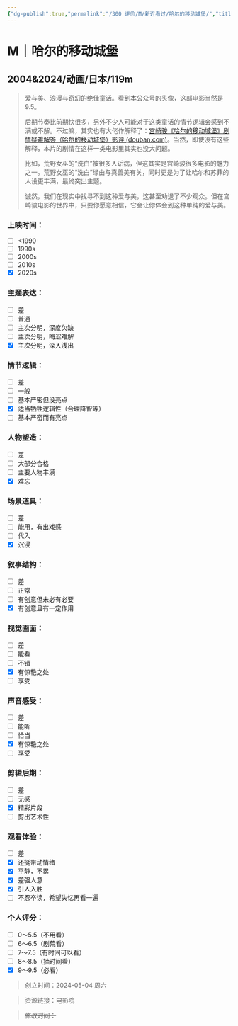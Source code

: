 ```yaml
---
{"dg-publish":true,"permalink":"/300 评价/M/新近看过/哈尔的移动城堡/","title":"哈尔的移动城堡","tags":["M","动画","爱情","奇幻","冒险","治愈"],"created":"2024-05-04T16:25:18.001+08:00","updated":"2024-05-04T16:47:53.315+08:00"}
---
```


# M｜哈尔的移动城堡
## 2004&2024/动画/日本/119m
>爱与美、浪漫与奇幻的绝佳童话。看到本公众号的头像，这部电影当然是9.5。
>
>后期节奏比前期快很多，另外不少人可能对于这类童话的情节逻辑会感到不满或不解。不过嘛，其实也有大佬作解释了：[宫崎骏《哈尔的移动城堡》剧情疑难解答（哈尔的移动城堡）影评 (douban.com)](https://movie.douban.com/review/1459623/)。当然，即使没有这些解释，本片的剧情在这样一类电影里其实也没大问题。
>
>比如，荒野女巫的“洗白”被很多人诟病，但这其实是宫崎骏很多电影的魅力之一。荒野女巫的“洗白”缘由与真善美有关，同时更是为了让哈尔和苏菲的人设更丰满，最终突出主题。
>
>诚然，我们在现实中找寻不到这种爱与美，这甚至劝退了不少观众。但在宫崎骏电影的世界中，只要你愿意相信，它会让你体会到这种单纯的爱与美。
### 上映时间：
- [ ] <1990
- [ ] 1990s
- [ ] 2000s
- [ ] 2010s
- [x] 2020s
### 主题表达：
- [ ] 差
- [ ] 普通
- [ ] 主次分明，深度欠缺
- [ ] 主次分明，晦涩难解
- [x] 主次分明，深入浅出
### 情节逻辑：
- [ ] 差
- [ ] 一般
- [ ] 基本严密但没亮点
- [x] 适当牺牲逻辑性（合理降智等）
- [ ] 基本严密而有亮点
### 人物塑造：
- [ ] 差
- [ ] 大部分合格
- [ ] 主要人物丰满
- [x] 难忘
### 场景道具：
- [ ] 差
- [ ] 能用，有出戏感
- [ ] 代入
- [x] 沉浸
### 叙事结构：
- [ ] 差
- [ ] 正常
- [ ] 有创意但未必有必要
- [x] 有创意且有一定作用
### 视觉画面：
- [ ] 差
- [ ] 能看
- [ ] 不错
- [x] 有惊艳之处
- [ ] 享受
### 声音感受：
- [ ] 差
- [ ] 能听
- [ ] 恰当
- [x] 有惊艳之处
- [ ] 享受
### 剪辑后期：
- [ ] 差
- [ ] 无感
- [x] 精彩片段
- [ ] 剪出艺术性
### 观看体验：
- [ ] 差
- [x] 还挺带动情绪
- [x] 平静，不累
- [x] 差强人意
- [x] 引人入胜
- [ ] 不忍卒读，希望失忆再看一遍
### 个人评分：
- [ ] 0～5.5（不用看）
- [ ] 6～6.5（剧荒看）
- [ ] 7～7.5（有时间可以看）
- [ ] 8～8.5（抽时间看）
- [x] 9～9.5（必看）

>创立时间：2024-05-04 周六

>资源链接：电影院

>~~修改时间：~~



